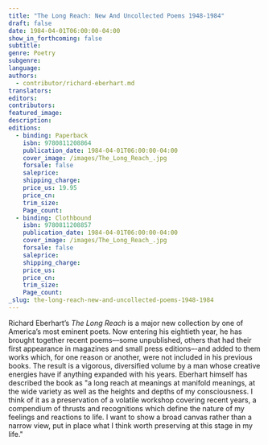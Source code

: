```yaml
---
title: "The Long Reach: New And Uncollected Poems 1948-1984"
draft: false
date: 1984-04-01T06:00:00-04:00
show_in_forthcoming: false
subtitle:
genre: Poetry
subgenre:
language:
authors:
  - contributor/richard-eberhart.md
translators:
editors:
contributors:
featured_image:
description:
editions:
  - binding: Paperback
    isbn: 9780811208864
    publication_date: 1984-04-01T06:00:00-04:00
    cover_image: /images/The_Long_Reach_.jpg
    forsale: false
    saleprice:
    shipping_charge:
    price_us: 19.95
    price_cn:
    trim_size:
    Page_count:
  - binding: Clothbound
    isbn: 9780811208857
    publication_date: 1984-04-01T06:00:00-04:00
    cover_image: /images/The_Long_Reach_.jpg
    forsale: false
    saleprice:
    shipping_charge:
    price_us:
    price_cn:
    trim_size:
    Page_count:
_slug: the-long-reach-new-and-uncollected-poems-1948-1984
---
```


Richard Eberhart’s _The Long Reach_ is a major new collection by one of America’s most eminent poets. Now entering his eightieth year, he has brought together recent poems––some unpublished, others that had their first appearance in magazines and small press editions–-and added to them works which, for one reason or another, were not included in his previous books. The result is a vigorous, diversified volume by a man whose creative energies have if anything expanded with his years. Eberhart himself has described the book as "a long reach at meanings at manifold meanings, at the wide variety as well as the heights and depths of my consciousness. I think of it as a preservation of a volatile workshop covering recent years, a compendium of thrusts and recognitions which define the nature of my feelings and reactions to life. I want to show a broad canvas rather than a narrow view, put in place what I think worth preserving at this stage in my life."

